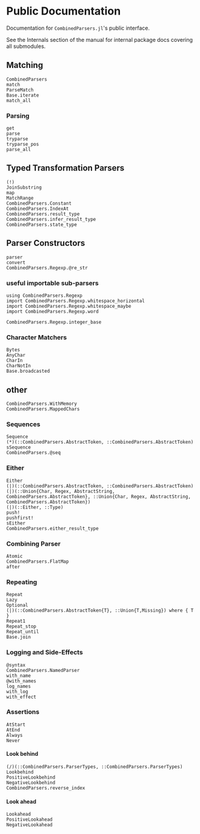 # Public Documentation

Documentation for `CombinedParsers.jl`'s public interface.

See the Internals section of the manual for internal package docs covering all submodules.

## Matching
```@docs
CombinedParsers
match
ParseMatch
Base.iterate
match_all
```

### Parsing

```@docs
get
parse
tryparse
tryparse_pos
parse_all
```

## Typed Transformation Parsers
```@docs
(!)
JoinSubstring
map
MatchRange
CombinedParsers.Constant
CombinedParsers.IndexAt
CombinedParsers.result_type
CombinedParsers.infer_result_type
CombinedParsers.state_type
```

## Parser Constructors
```@docs
parser
convert
CombinedParsers.Regexp.@re_str
```

### useful importable sub-parsers
```@repl
using CombinedParsers.Regexp
import CombinedParsers.Regexp.whitespace_horizontal
import CombinedParsers.Regexp.whitespace_maybe
import CombinedParsers.Regexp.word
```

```@docs
CombinedParsers.Regexp.integer_base
```

### Character Matchers
```@docs
Bytes
AnyChar
CharIn
CharNotIn
Base.broadcasted
```

## other
```@docs
CombinedParsers.WithMemory
CombinedParsers.MappedChars
```

### Sequences
```@docs
Sequence
(*)(::CombinedParsers.AbstractToken, ::CombinedParsers.AbstractToken)
sSequence
CombinedParsers.@seq
```

### Either
```@docs
Either
(|)(::CombinedParsers.AbstractToken, ::CombinedParsers.AbstractToken)
(|)(::Union{Char, Regex, AbstractString, CombinedParsers.AbstractToken}, ::Union{Char, Regex, AbstractString, CombinedParsers.AbstractToken})
(|)(::Either, ::Type)
push!
pushfirst!
sEither
CombinedParsers.either_result_type
```


### Combining Parser
```@docs
Atomic
CombinedParsers.FlatMap
after
```

### Repeating
```@docs
Repeat
Lazy
Optional
(|)(::CombinedParsers.AbstractToken{T}, ::Union{T,Missing}) where { T }
Repeat1
Repeat_stop
Repeat_until
Base.join
```

### Logging and Side-Effects
```@docs
@syntax
CombinedParsers.NamedParser
with_name
@with_names
log_names
with_log
with_effect
```

### Assertions
```@docs
AtStart
AtEnd
Always
Never
```

#### Look behind
```@docs
(/)(::CombinedParsers.ParserTypes, ::CombinedParsers.ParserTypes)
Lookbehind
PositiveLookbehind
NegativeLookbehind
CombinedParsers.reverse_index
```

#### Look ahead
```@docs
Lookahead
PositiveLookahead
NegativeLookahead
```

